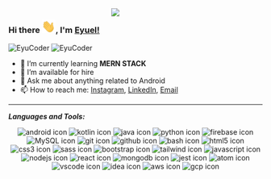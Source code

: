 
<img width="300px" align="right" src="https://media3.giphy.com/media/6vj5quVNRhoQw/giphy.gif?cid=ecf05e47pdsfw7onmqbup4bkywcbxv3xgkm2soa84arkq65s&rid=giphy.gif"/>

### Hi there <img alt="waving hand" width="27px" src="assets\Hi.gif" />, I'm [Eyuel!](https://www.linkedin.com/in/eyuel-daniel/)


  <img src="https://komarev.com/ghpvc/?username=elysium09&label=PROFILE+VIEWS&color=blue&style=for-the-badge" alt="EyuCoder" />
  <img title="Followers" src="https://img.shields.io/github/followers/eyucoder?color=blue&style=flat-square" alt="EyuCoder">

- 🌱 I’m currently learning **MERN STACK**                                
- 🤔 I’m available for hire
- 💬 Ask me about anything related to Android
- 📫 How to reach me: [Instagram](https://instagram.com/_sczr), [LinkedIn](https://linkedin.com/in/eyuel-daniel), [Email](mailto:eyueldaniel0921@gmail.com)                  


<hr style="height:2px;border-width:0;color:gray;background-color:gray">

***Languages and Tools:*** 

<div align="center">
  <img src="https://skillicons.dev/icons?i=androidstudio" width="50px" alt="android icon"/>
  <img src="https://skillicons.dev/icons?i=kotlin" width="50px" alt="kotlin icon"/>
  <img src="https://skillicons.dev/icons?i=java" width="50px" alt="java icon"/>
  <img src="https://skillicons.dev/icons?i=python" width="50px" alt="python icon"/>
  <img src="https://skillicons.dev/icons?i=firebase" width="50px" alt="firebase icon"/>
  <img src="https://skillicons.dev/icons?i=mysql" width="50px" alt="MySQL icon"/>
  <img src="https://skillicons.dev/icons?i=git" width="50px" alt="git icon"/>
  <img src="https://skillicons.dev/icons?i=github" width="50px" alt="github icon"/>
  <img src="https://skillicons.dev/icons?i=bash" width="50px" alt="bash icon"/>
  <img src="https://skillicons.dev/icons?i=html" width="50px" alt="html5 icon"/>
  <img src="https://skillicons.dev/icons?i=css" width="50px" alt="css3 icon"/>
  <img src="https://skillicons.dev/icons?i=sass" width="50px" alt="sass icon"/>
  <img src="https://skillicons.dev/icons?i=bootstrap" width="50px" alt="bootstrap icon"/>
  <img src="https://skillicons.dev/icons?i=tailwind" width="50px" alt="tailwind icon"/>
  <img src="https://skillicons.dev/icons?i=javascript" width="50px" alt="javascript icon"/>
  <img src="https://skillicons.dev/icons?i=nodejs" width="50px" alt="nodejs icon"/>
  <img src="https://skillicons.dev/icons?i=react" width="50px" alt="react icon"/>
  <img src="https://skillicons.dev/icons?i=mongodb" width="50px" alt="mongodb icon"/>
  <img src="https://skillicons.dev/icons?i=jest" width="50px" alt="jest icon"/>    
  <img src="https://skillicons.dev/icons?i=atom" width="50px" alt="atom icon"/>
  <img src="https://skillicons.dev/icons?i=vscode" width="50px" alt="vscode icon"/>
  <img src="https://skillicons.dev/icons?i=idea" width="50px" alt="idea icon"/>
  <img src="https://skillicons.dev/icons?i=aws" width="50px" alt="aws icon"/>
  <img src="https://skillicons.dev/icons?i=gcp" width="50px" alt="gcp icon"/>
</div>

<!--<img align="center" src="https://github-readme-streak-stats.herokuapp.com/?user=eyucoder&theme=dark&hide_border=true"/>
  
  <a href="https://github.com/eyucoder">
  <img height="160em" src="https://github-readme-stats.vercel.app/api?username=eyucoder&hide=none&show_icons=true&theme=tokyonight&include_all_commits=true&count_private=true"/>
  <img height="160em" src="https://github-readme-stats.vercel.app/api/top-langs/?username=eyucoder&layout=compact&langs_count=7&theme=tokyonight"/>
  
<img width=800 src="https://github-profile-trophy.vercel.app/?username=eyucoder&theme=darkhub&no-frame=true&column=8"/>-->
